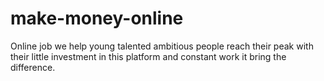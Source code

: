 # make-money-online
Online job
we help young talented ambitious people reach their peak
with their little investment in this platform and constant work it bring the difference.
